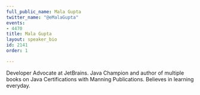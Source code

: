 ```yaml
---
full_public_name: Mala Gupta
twitter_name: "@eMalaGupta"
events:
- 4470
title: Mala Gupta
layout: speaker_bio
id: 2141
order: 1

---
```

Developer Advocate at JetBrains. Java Champion and author of multiple books on Java Certifications with Manning Publications. Believes in learning everyday.